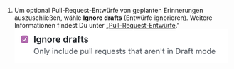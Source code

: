 1. Um optional Pull-Request-Entwürfe von geplanten Erinnerungen auszuschließen, wähle **Ignore drafts** (Entwürfe ignorieren). Weitere Informationen findest Du unter „[Pull-Request-Entwürfe](/github/collaborating-with-issues-and-pull-requests/about-pull-requests#draft-pull-requests)." ![Kontrollkästchen „Ignore draft pull requests" (Ignoriere Pull-Request-Entwürfe)](/assets/images/help/settings/scheduled-reminders-ignore-drafts.png)
